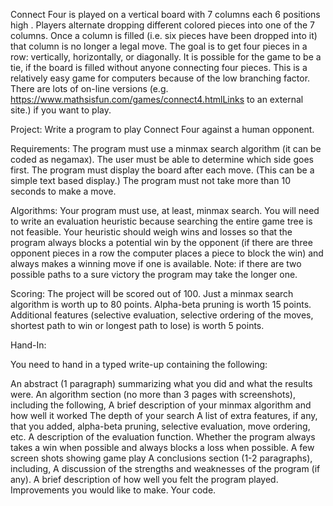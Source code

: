 Connect Four is played on a vertical board with 7 columns each 6 positions high . Players alternate dropping different colored pieces into one of the 7 columns. Once a column is filled (i.e. six pieces have been dropped into it) that column is no longer a legal move. The goal is to get four pieces in a row: vertically, horizontally, or diagonally. It is possible for the game to be a tie, if the board is filled without anyone connecting four pieces. This is a relatively easy game for computers because of the low branching factor. There are lots of on-line versions (e.g. https://www.mathsisfun.com/games/connect4.htmlLinks to an external site.) if you want to play.Project: Write a program to play Connect Four against a human opponent.Requirements: The program must use a minmax search algorithm (it can be coded as negamax). The user must be able to determine which side goes first. The program must display the board after each move. (This can be a simple text based display.) The program must not take more than 10 seconds to make a move.Algorithms: Your program must use, at least, minmax search. You will need to write an evaluation heuristic because searching the entire game tree is not feasible. Your heuristic should weigh wins and losses so that the program always blocks a potential win by the opponent (if there are three opponent pieces in a row the computer places a piece to block the win) and always makes a winning move if one is available. Note: if there are two possible paths to a sure victory the program may take the longer one.Scoring: The project will be scored out of 100. Just a minmax search algorithm is worth up to 80 points. Alpha-beta pruning is worth 15 points. Additional features (selective evaluation, selective ordering of the moves, shortest path to win or longest path to lose) is worth 5 points.Hand-In:You need to hand in a typed write-up containing the following:An abstract (1 paragraph) summarizing what you did and what the results were.An algorithm section (no more than 3 pages with screenshots), including the following,A brief description of your minmax algorithm and how well it workedThe depth of your searchA list of extra features, if any, that you added, alpha-beta pruning, selective evaluation, move ordering, etc.A description of the evaluation function.Whether the program always takes a win when possible and always blocks a loss when possible.A few screen shots showing game playA conclusions section (1-2 paragraphs), including,A discussion of the strengths and weaknesses of the program (if any).A brief description of how well you felt the program played.Improvements you would like to make.Your code.